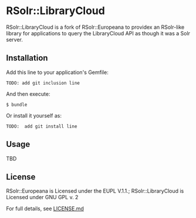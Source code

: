 # RSolr::LibraryCloud

RSolr::LibraryCloud is a fork of RSolr::Europeana to providex an RSolr-like library for applications to query the
LibraryCloud API as though it was a Solr server.

## Installation

Add this line to your application's Gemfile:

    TODO: add git inclusion line

And then execute:

    $ bundle

Or install it yourself as:

    TODO:  add git install line

## Usage

TBD

## License

RSolr::Europeana is Licensed under the EUPL V.1.1.;
RSolr::LibraryCloud is Licensed under GNU GPL v. 2 

For full details, see [LICENSE.md](LICENSE.md)

